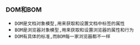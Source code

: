 ### DOM和BOM
+   `DOM是文档对象模型,用来获取和设置文档中标签的属性`
+ `BOM是浏览器对象模型,用来获取和设置浏览器的属性和行为`
+ `DOM有具体的标准,而BOM每一家浏览器都不一样`

### 